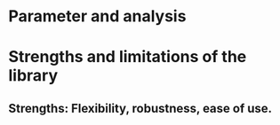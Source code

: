 # Parameter and analysis

# Strengths and limitations of the library
## Strengths: Flexibility, robustness, ease of use.




